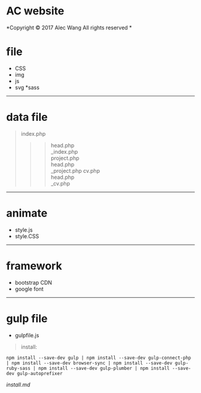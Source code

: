 # AC website
*Copyright © 2017 Alec Wang All rights reserved *
# file
* CSS
* img
* js
* svg
*sass

---------------------------------
# data file
>index.php  
>>>head.php  
>>_index.php  
>project.php  
>>head.php  
>>_project.php
>cv.php  
>>head.php  
>>_cv.php  

-------------------------------

# animate
* style.js
* style.CSS
 --------------------------------
 # framework  
 * bootstrap CDN  
 * google font  
 -----------------------------
 # gulp file
* gulpfile.js
> install:
```
npm install --save-dev gulp | npm install --save-dev gulp-connect-php | npm install --save-dev browser-sync | npm install --save-dev gulp-ruby-sass | npm install --save-dev gulp-plumber | npm install --save-dev gulp-autoprefixer

```
*install.md*
